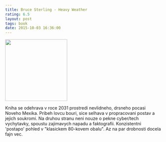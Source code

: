 ```yaml
---
title: Bruce Sterling - Heavy Weather
rating: 6.5
layout: post
tags: book
date: 2015-10-03 16:36:00
---
```

<img width="200" src="http://d.gr-assets.com/books/1403180973l/359386.jpg" />
<p>
Kniha se odehrava v roce 2031 prostredi nevlidneho, drsneho pocasi Noveho Mexika. Pribeh lovcu bouri, sice selhava v propracovani postav a jejich soukromi. Na druhou stranu neni nouze o pekne cyber/tech vychytavky, spoustu zajimavych napadu a faktografii. Konzistentni 'postapo' pohled v "klasickem 80-kovem obalu". Az na par drobnosti docela fajn vec.
</p>
